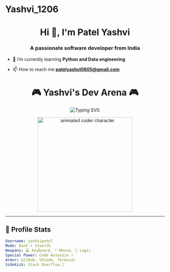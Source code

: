 # Yashvi_1206
<h1 align="center">Hi 👋, I'm Patel Yashvi</h1>
<h3 align="center">A passionate software developer from India</h3>

- 🌱 I’m currently learning **Python and Data engineering**

- 📫 How to reach me **patelyashvi0605@gmail.com**

<!-- Dark Themed | Animated Character | Gaming Style -->

<h1 align="center" style="color:dark;">🎮 Yashvi's Dev Arena 🎮</h1>

<p align="center">
  <img src="https://readme-typing-svg.herokuapp.com?font=Fira+Code&size=24&pause=1000&color=F70000&vCenter=true&center=true&width=435&lines=💻+Full+Stack+Warrior;🔫+Code+Sniper+in+Python%2C+JS%2C+PHP;🎯+Always+Ready+for+Boss+Bug+Battles;👾+React+and+Node+Ninja" alt="Typing SVG" />
</p>

<p align="center">
  <img src="https://i.pinimg.com/originals/7d/c2/9c/7dc29c4964cc2cf9a64e1c2caa57fa9c.gif" width="300" alt="animated coder character"/>
</p>

---

## 🧠 Profile Stats

```yaml
Username: yashvipatel
Mode: Dark + Stealth
Weapons: 💻 Keyboard, 🖱️ Mouse, 🎯 Logic
Special Power: Code Assassin 🔥
Armor: GitHub, VSCode, Terminal
Sidekick: Stack Overflow 🤖

